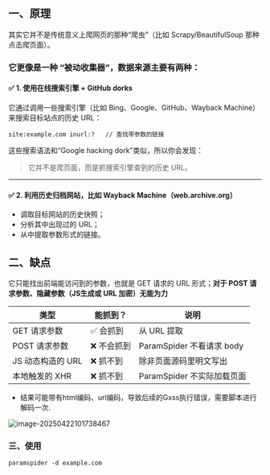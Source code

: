 ##  一、原理

其实它并不是传统意义上爬网页的那种“爬虫”（比如 Scrapy/BeautifulSoup 那种点击爬页面）。

### 它更像是一种 **“被动收集器”**，数据来源主要有两种：

#### ✅ 1. 使用在线搜索引擎 + GitHub dorks

它通过调用一些搜索引擎（比如 Bing、Google、GitHub、Wayback Machine）来搜索目标站点的历史 URL：

```
site:example.com inurl:?   // 查找带参数的链接
```

这些搜索语法和“Google hacking dork”类似，所以你会发现：

> 它并不是爬页面，而是抓搜索引擎查到的历史 URL。

------

#### ✅ 2. 利用历史归档网站，比如 Wayback Machine（web.archive.org）

- 调取目标网站的历史快照；
- 分析其中出现过的 URL；
- 从中提取参数形式的链接。

## 二、缺点

它只能找出前端能访问到的参数，也就是 GET 请求的 URL 形式；**对于 POST 请求参数、隐藏参数（JS生成或 URL 加密）无能为力**

| 类型              | 能抓到？   | 说明                       |
| ----------------- | ---------- | -------------------------- |
| GET 请求参数      | ✅ 会抓到   | 从 URL 提取                |
| POST 请求参数     | ❌ 不会抓到 | ParamSpider 不看请求 body  |
| JS 动态构造的 URL | ❌ 抓不到   | 除非页面源码里明文写出     |
| 本地触发的 XHR    | ❌ 抓不到   | ParamSpider 不实际加载页面 |

- 结果可能带有html编码、url编码，导致后续的Gxss执行错误，需要脚本进行解码一次.

![image-20250422101738467](C:\Users\33940\AppData\Roaming\Typora\typora-user-images\image-20250422101738467.png)

### 三、使用

```
paramspider -d example.com
```

